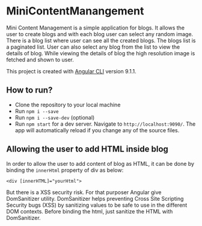 # MiniContentManangement

Mini Content Management is a simple application for blogs. It allows the user to create blogs and with each blog user can select any random image. There is a blog list where user can see all the created blogs. The blogs list is a paginated list. User can also select any blog from the list to view the details of blog. While viewing the details of blog the high resolution image is fetched and shown to user.

This project is created with [Angular CLI](https://github.com/angular/angular-cli) version 9.1.1.

## How to run?

* Clone the repository to your local machine
* Run `npm i --save`
* Run `npm i --save-dev` (optional)
* Run `npm start` for a dev server. Navigate to `http://localhost:9090/`. The app will automatically reload if you change any of the source files.

## Allowing the user to add HTML inside blog

In order to allow the user to add content of blog as HTML, it can be done by binding the `innerHtml` property of div as below:

    <div [innerHTML]="yourHtml">

But there is a XSS security risk. For that purposer Angular give DomSanitizer utility. DomSanitizer helps preventing Cross Site Scripting Security bugs (XSS) by sanitizing values to be safe to use in the different DOM contexts. Before binding the html, just sanitize the HTML with DomSanitizer.
